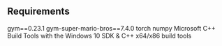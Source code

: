 Requirements
-------------------
gym==0.23.1
gym-super-mario-bros==7.4.0
torch
numpy
Microsoft C++ Build Tools with the Windows 10 SDK & C++ x64/x86 build tools
